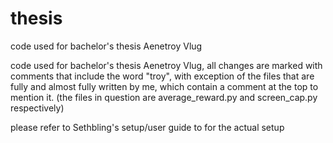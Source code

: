 # thesis
code used for bachelor's thesis Aenetroy Vlug

code used for bachelor's thesis Aenetroy Vlug, all changes are marked with comments that include the word "troy", with exception of the files that are fully and almost fully written by me, which contain a comment at the top to mention it. (the files in question are average_reward.py and screen_cap.py respectively)

please refer to Sethbling's setup/user guide to for the actual setup
